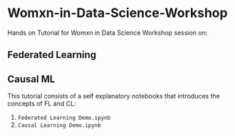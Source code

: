 # Womxn-in-Data-Science-Workshop
Hands on Tutorial for Womxn in Data Science Workshop session on:
## Federated Learning 
## Causal ML

This tutorial consists of a self explanatory notebooks that introduces the concepts of FL and CL: 
1. ```Federated Learning Demo.ipynb```
2. ```Causal Learning Demo.ipynb```
